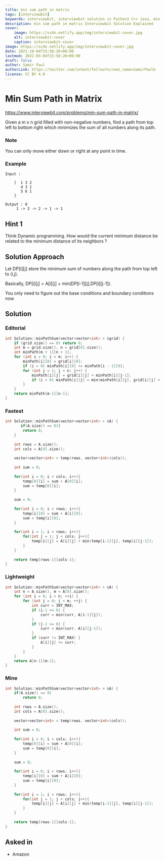 ```yaml
---
title: min sum path in matrix
tags: [interviewbit]
keywords: interviewbit, interviewbit solution in Python3 C++ Java, min sum path in matrix solution
description: min sum path in matrix Interviewbit Solution Explained
cover:
    image: https://scdn.netlify.app/img/interviewbit-cover.jpg
    alt: interviewbit-cover
    caption: interviewbit-cover
image: https://scdn.netlify.app/img/interviewbit-cover.jpg
date: 2021-10-04T15:58:26+08:00
lastmod: 2022-03-04T15:58:26+08:00
draft: false
author: Samir Paul
authorLink: https://twitter.com/intent/follow?screen_name=SamirPaulb
license: CC BY 4.0
---
```


# Min Sum Path in Matrix

https://www.interviewbit.com/problems/min-sum-path-in-matrix/

Given a m x n grid filled with non-negative numbers, find a path from top left to bottom right which minimizes the sum of all numbers along its path.

### Note
You can only move either down or right at any point in time. 

### Example

```
Input : 

    [  1 3 2
       4 3 1
       5 6 1
    ]

Output : 8
     1 -> 3 -> 2 -> 1 -> 1
```

## Hint 1

Think Dynamic programming. How would the current minimum distance be related to the minimum distance of its neighbors ?

## Solution Approach

Let DP[i][j] store the minimum sum of numbers along the path from top left to (i,j).

Basically, DP[i][j] = A[i][j] + min(DP[i-1][j],DP[i][j-1]).

You only need to figure out the base conditions and boundary conditions now.

## Solution

### Editorial
```cpp
int Solution::minPathSum(vector<vector<int> > &grid) {
    if (grid.size() == 0) return 0;
    int m = grid.size(), n = grid[0].size();
    int minPath[m + 1][n + 1];
    for (int i = 0; i < m; i++) {
        minPath[i][0] = grid[i][0]; 
        if (i > 0) minPath[i][0] += minPath[i - 1][0];
        for (int j = 1; j < n; j++) {
            minPath[i][j] = grid[i][j] + minPath[i][j-1];
            if (i > 0) minPath[i][j] = min(minPath[i][j], grid[i][j] + minPath[i-1][j]);
        }
    }
    return minPath[m-1][n-1];
}

```

### Fastest
```cpp
int Solution::minPathSum(vector<vector<int> > &A) {
       if(A.size() == 0){
        return 0;
    }
    
    int rows = A.size();
    int cols = A[0].size();
    
    vector<vector<int> > temp(rows, vector<int>(cols));
    
    int sum = 0;
    
    for(int i = 0; i < cols; i++){
        temp[0][i] = sum + A[0][i];
        sum = temp[0][i];
    }
    
    sum = 0;
    
    for(int i = 0; i < rows; i++){
        temp[i][0] = sum + A[i][0];
        sum = temp[i][0];
    }
    
    for(int i = 1; i < rows; i++){
        for(int j = 1; j < cols; j++){
            temp[i][j] = A[i][j] + min(temp[i-1][j], temp[i][j-1]);
        }
    }
    
    return temp[rows-1][cols-1];
}

```

### Lightweight
```cpp
int Solution::minPathSum(vector<vector<int> > &A) {
    int n = A.size(), m = A[0].size();
    for (int i = 0; i < n; ++i) {
        for (int j = 0; j < m; ++j) {
            int curr = INT_MAX;
            if (i-1 >= 0) {
                curr = min(curr, A[i-1][j]);
            }
            if (j-1 >= 0) {
                curr = min(curr, A[i][j-1]);
            }
            if (curr != INT_MAX) {
                A[i][j] += curr;
            }
        }
    }
    return A[n-1][m-1];
}
```

### Mine
```cpp
int Solution::minPathSum(vector<vector<int> > &A) {
    if(A.size() == 0)
        return 0;
    
    int rows = A.size();
    int cols = A[0].size();
    
    vector<vector<int> > temp(rows, vector<int>(cols));
    
    int sum = 0;
    
    for(int i = 0; i < cols; i++){
        temp[0][i] = sum + A[0][i];
        sum = temp[0][i];
    }
    
    sum = 0;
    
    for(int i = 0; i < rows; i++){
        temp[i][0] = sum + A[i][0];
        sum = temp[i][0];
    }
    
    for(int i = 1; i < rows; i++){
        for(int j = 1; j < cols; j++){
            temp[i][j] = A[i][j] + min(temp[i-1][j], temp[i][j-1]);
        }
    }
    
    return temp[rows-1][cols-1];
}

```

## Asked in
* Amazon

